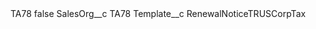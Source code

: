<?xml version="1.0" encoding="UTF-8"?>
<CustomMetadata xmlns="http://soap.sforce.com/2006/04/metadata" xmlns:xsi="http://www.w3.org/2001/XMLSchema-instance" xmlns:xsd="http://www.w3.org/2001/XMLSchema">
    <label>TA78</label>
    <protected>false</protected>
    <values>
        <field>SalesOrg__c</field>
        <value xsi:type="xsd:string">TA78</value>
    </values>
    <values>
        <field>Template__c</field>
        <value xsi:type="xsd:string">RenewalNoticeTRUSCorpTax</value>
    </values>
</CustomMetadata>
